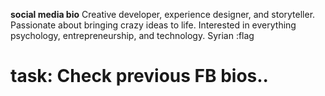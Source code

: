 **social media bio**
Creative developer, experience designer, and storyteller. Passionate about bringing crazy ideas to life. Interested in everything psychology, entrepreneurship, and technology. Syrian :flag

# task: Check previous FB bios..

